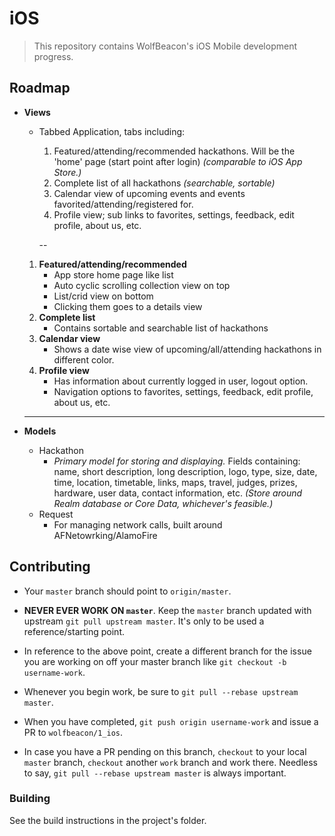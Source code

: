 # iOS

> This repository contains WolfBeacon's iOS Mobile development progress.



## Roadmap

- **Views**
	- Tabbed Application, tabs including:
		1. Featured/attending/recommended hackathons. Will be the 'home' page (start point after login) *(comparable to iOS App Store.)*
		2. Complete list of all hackathons *(searchable, sortable)*
		3. Calendar view of upcoming events and events favorited/attending/registered for. 
		4. Profile view; sub links to favorites, settings, feedback, edit profile, about us, etc. 

		--
	
	1. **Featured/attending/recommended**
		- App store home page like list
		- Auto cyclic scrolling collection view on top
		- List/crid view on bottom
		- Clicking them goes to a details view
	2. **Complete list**
		- Contains sortable and searchable list of hackathons
	3. **Calendar view**
		- Shows a date wise view of upcoming/all/attending hackathons in different color.
	4. **Profile view**
		- Has information about currently logged in user, logout option.
		- Navigation options to favorites, settings, feedback, edit profile, about us, etc.

	----
- **Models**
	- Hackathon
		- *Primary model for storing and displaying.* Fields containing: name, short description, long description, logo, type, size, date, time, location, timetable, links, maps, travel, judges, prizes, hardware, user data, contact information, etc. *(Store around Realm database or Core Data, whichever's feasible.)*
	- Request
		- For managing network calls, built around AFNetowrking/AlamoFire


## Contributing

* Your `master` branch should point to `origin/master`.

* **NEVER EVER WORK ON `master`**. Keep the `master` branch updated with upstream `git pull upstream master`. It's only to be used a reference/starting point.

* In reference to the above point, create a different branch for the issue you are working on off your master branch like `git checkout -b username-work`.

* Whenever you begin work, be sure to `git pull --rebase upstream master`.

* When you have completed, `git push origin username-work` and issue a PR to `wolfbeacon/1_ios`.

* In case you have a PR pending on this branch, `checkout` to your local `master` branch, `checkout` another `work` branch and work there. Needless to say, `git pull --rebase upstream master` is always important.


### Building

See the build instructions in the project's folder.
